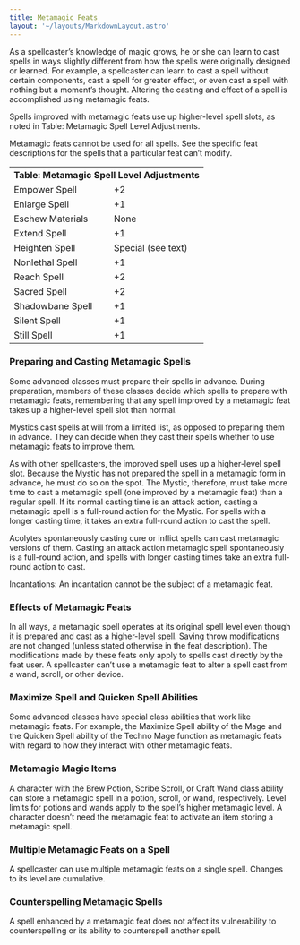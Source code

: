```yaml
---
title: Metamagic Feats
layout: '~/layouts/MarkdownLayout.astro'
---
```

As a spellcaster’s knowledge of magic grows, he or she can learn to cast
spells in ways slightly different from how the spells were originally designed
or learned. For example, a spellcaster can learn to cast a spell without
certain components, cast a spell for greater effect, or even cast a spell with
nothing but a moment’s thought. Altering the casting and effect of a spell is
accomplished using metamagic feats.

Spells improved with metamagic feats use up higher-level spell slots, as noted
in Table: Metamagic Spell Level Adjustments.

Metamagic feats cannot be used for all spells. See the specific feat
descriptions for the spells that a particular feat can’t modify.


<table> <tr><th colspan="2">Table: Metamagic Spell Level Adjustments</th></tr> <tr><td>Empower Spell</td><td>+2</td></tr> <tr class="shaded"><td>Enlarge Spell</td><td>+1</td></tr> <tr><td>Eschew Materials</td><td>None</td></tr> <tr class="shaded"><td>Extend Spell</td><td>+1</td></tr> <tr><td>Heighten Spell</td><td>Special (see text)</td></tr> <tr class="shaded"><td>Nonlethal Spell</td><td>+1</td></tr> <tr><td>Reach Spell</td><td>+2</td></tr> <tr class="shaded"><td>Sacred Spell</td><td>+2</td></tr> <tr><td>Shadowbane Spell</td><td>+1</td></tr> <tr class="shaded"><td>Silent Spell</td><td>+1</td></tr> <tr><td>Still Spell</td><td>+1</td></tr> </table>



### Preparing and Casting Metamagic Spells

Some advanced classes must prepare their spells in advance. During
preparation, members of these classes decide which spells to prepare with
metamagic feats, remembering that any spell improved by a metamagic feat takes
up a higher-level spell slot than normal.

Mystics cast spells at will from a limited list, as opposed to preparing them
in advance. They can decide when they cast their spells whether to use
metamagic feats to improve them.

As with other spellcasters, the improved spell uses up a higher-level spell
slot. Because the Mystic has not prepared the spell in a metamagic form in
advance, he must do so on the spot. The Mystic, therefore, must take more time
to cast a metamagic spell (one improved by a metamagic feat) than a regular
spell. If its normal casting time is an attack action, casting a metamagic
spell is a full-round action for the Mystic. For spells with a longer casting
time, it takes an extra full-round action to cast the spell.

Acolytes spontaneously casting cure or inflict spells can cast metamagic
versions of them. Casting an attack action metamagic spell spontaneously is a
full-round action, and spells with longer casting times take an extra full-
round action to cast.

Incantations: An incantation cannot be the subject of a metamagic feat.

### Effects of Metamagic Feats

In all ways, a metamagic spell operates at its original spell level even
though it is prepared and cast as a higher-level spell. Saving throw
modifications are not changed (unless stated otherwise in the feat
description). The modifications made by these feats only apply to spells cast
directly by the feat user. A spellcaster can’t use a metamagic feat to alter a
spell cast from a wand, scroll, or other device.

### Maximize Spell and Quicken Spell Abilities

Some advanced classes have special class abilities that work like metamagic
feats. For example, the Maximize Spell ability of the Mage and the Quicken
Spell ability of the Techno Mage function as metamagic feats with regard to
how they interact with other metamagic feats.

### Metamagic Magic Items

A character with the Brew Potion, Scribe Scroll, or Craft Wand class ability
can store a metamagic spell in a potion, scroll, or wand, respectively. Level
limits for potions and wands apply to the spell’s higher metamagic level. A
character doesn’t need the metamagic feat to activate an item storing a
metamagic spell.

### Multiple Metamagic Feats on a Spell

A spellcaster can use multiple metamagic feats on a single spell. Changes to
its level are cumulative.

### Counterspelling Metamagic Spells

A spell enhanced by a metamagic feat does not affect its vulnerability to
counterspelling or its ability to counterspell another spell.

